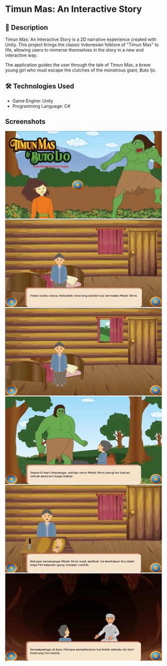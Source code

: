 # Timun Mas: An Interactive Story

## 📖 Description

Timun Mas: An Interactive Story is a 2D narrative experience created with Unity. This project brings the classic Indonesian folklore of "Timun Mas" to life, allowing users to immerse themselves in the story in a new and interactive way.

The application guides the user through the tale of Timun Mas, a brave young girl who must escape the clutches of the monstrous giant, Buto Ijo.


## 🛠️ Technologies Used

- Game Engine: Unity
- Programming Language: C#

## Screenshots
![Screenshots 1](/screenshots/1.png)
![Screenshots 2](/screenshots/2.png)
![Screenshots 3](/screenshots/3.png)
![Screenshots 4](/screenshots/4.png)
![Screenshots 5](/screenshots/5.png)
![Screenshots 6](/screenshots/6.png)
